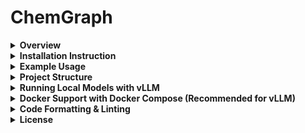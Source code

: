 # ChemGraph

<details>
  <summary><strong>Overview</strong></summary>

**ChemGraph** is an agentic framework that can automate molecular simulation workflows using large language models (LLMs). Built on top of `LangGraph` and `ASE`, ChemGraph allows users to perform complex computational chemistry tasks, from structure generation to thermochemistry calculations, with a natural language interface. 
ChemGraph supports diverse simulation backends, including ab initio quantum chemistry methods (e.g. coupled-cluster, DFT via NWChem, ORCA), semi-empirical methods (e.g., XTB via TBLite), and machine learning potentials (e.g, MACE, UMA) through a modular integration with `ASE`. 

</details>

<details>
  <summary><strong>Installation Instruction</strong></summary>

Ensure you have **Python 3.10 or higher** installed on your system. 
**Using pip (Recommended for most users)**

1. Clone the repository:
   ```bash
   git clone https://github.com/Autonomous-Scientific-Agents/ChemGraph
   cd ChemGraph
    ```
2. Create and activate a virtual environment:
   ```bash
   # Using venv (built into Python)
   python -m venv chemgraph-env
   source chemgraph-env/bin/activate  # On Unix/macOS
   # OR
   .\chemgraph-env\Scripts\activate  # On Windows
   ```

3. Install ChemGraph:
   ```bash
   pip install -e .
   ```

**Using Conda (Alternative)**

> ⚠️ **Note on Compatibility**  
> ChemGraph supports both MACE and UMA (Meta's machine learning potential). However, due to the current dependency conflicts, particularly with `e3nn`—**you cannot install both in the same environment**.  
> To use both libraries, create **separate Conda environments**, one for each.

1. Clone the repository:
   ```bash
   git clone https://github.com/Autonomous-Scientific-Agents/ChemGraph
   cd ChemGraph
    ```
2. Create and activate a new Conda environment:
   ```bash
    conda create -n chemgraph python=3.10 -y
    conda activate chemgraph
    ```
3. Install required Conda dependencies: 
    ```bash
    conda install -c conda-forge nwchem
    ```
4. Install `ChemGraph` and its dependencies:
   
**Optional: Install with UMA support**

> **Note on e3nn Conflict for UMA Installation:** The `uma` extras (requiring `e3nn>=0.5`) conflict with the base `mace-torch` dependency (which pins `e3nn==0.4.4`). 
> If you need to install UMA support in an environment where `mace-torch` might cause this conflict, you can try the following workaround:
> 1. **Temporarily modify `pyproject.toml`**: Open the `pyproject.toml` file in the root of the ChemGraph project.
> 2. Find the line containing `"mace-torch>=0.3.13",` in the `dependencies` list.
> 3. Comment out this line by adding a `#` at the beginning (e.g., `#    "mace-torch>=0.3.13",`).
> 4. **Install UMA extras**: Run `pip install -e ".[uma]"`.
> 5. **(Optional) Restore `pyproject.toml`**: After installation, you can uncomment the `mace-torch` line if you still need it for other purposes in the same environment. Be aware that `mace-torch` might not function correctly due to the `e3nn` version mismatch (`e3nn>=0.5` will be present for UMA).
>
> **The most robust solution for using both MACE and UMA with their correct dependencies is to create separate Conda environments, as highlighted in the "Note on Compatibility" above.**

> **Important for UMA Model Access:** The `facebook/UMA` model is a gated model on Hugging Face. To use it, you must:
> 1. Visit the [facebook/UMA model page](https://huggingface.co/facebook/UMA) on Hugging Face.
> 2. Log in with your Hugging Face account.
> 3. Accept the model's terms and conditions if prompted.
> Your environment (local or CI) must also be authenticated with Hugging Face, typically by logging in via `huggingface-cli login` or ensuring `HF_TOKEN` is set and recognized.

```bash
pip install -e ".[uma]"
```
</details>

<details>
  <summary><strong>Example Usage</strong></summary>

1. Before exploring example usage in the `notebooks/` directory, ensure you have specified the necessary API tokens in your environment. For example, you can set the OpenAI API token and Anthropic API token using the following commands:

   ```bash
   # Set OpenAI API token
   export OPENAI_API_KEY="your_openai_api_key_here"

   # Set Anthropic API token
   export ANTHROPIC_API_KEY="your_anthropic_api_key_here"
   ```

2. **Explore Example Notebooks**: Navigate to the `notebooks/` directory to explore various example notebooks demonstrating different capabilities of ChemGraph.

   - **[Single-Agent System with MACE](notebooks/Demo_single_agent.ipynb)**: This notebook demonstrates how a single agent can utilize multiple tools with MACE/xTB support.

   - **[Single-Agent System with UMA](notebooks/Demo_single_agent_UMA.ipynb)**: This notebook demonstrates how a single agent can utilize multiple tools with UMA support.

   - **[Multi-Agent System](notebooks/Demo_multi_agent.ipynb)**: This notebook demonstrates a multi-agent setup where different agents (Planner, Executor and Aggregator) handle various tasks exemplifying the collaborative potential of ChemGraph.

   - **[Single-Agent System with gRASPA](notebooks/Demo_graspa_agent.ipynb/Demo)**: This notebook provides a sample guide on executing a gRASPA simulation using a single agent. For gRASPA-related installation instructions, visit the [gRASPA GitHub repository](https://github.com/snurr-group/gRASPA). The notebook's functionality has been validated on a single compute node at ALCF Polaris.

</details>

<details>
  <summary><strong>Project Structure</strong></summary>

```
chemgraph/
│
├── src/                       # Source code
│   ├── chemgraph/             # Top-level package
│   │   ├── agent/             # Agent-based task management
│   │   ├── graphs/            # Workflow graph utilities
│   │   ├── models/            # Different Pydantic models
│   │   ├── prompt/            # Agent prompt
│   │   ├── state/             # Agent state
│   │   ├── tools/             # Tools for molecular simulations
│   │   ├── utils/             # Other utility functions
│
├── pyproject.toml             # Project configuration
└── README.md                  # Project documentation
```

</details>

<details>
  <summary><strong>Running Local Models with vLLM</strong></summary>
This section describes how to set up and run local language models using the vLLM inference server.

### Inference Backend Setup (Remote/Local)

#### Virtual Python Environment
All instructions below must be executed within a Python virtual environment. Ensure the virtual environment uses the same Python version as your project (e.g., Python 3.11).

**Example 1: Using conda**
```bash
conda create -n vllm-env python=3.11 -y
conda activate vllm-env
```

**Example 2: Using python venv**
```bash
python3.11 -m venv vllm-env
source vllm-env/bin/activate  # On Windows use `vllm-env\\Scripts\\activate`
```

#### Install Inference Server (vLLM)
vLLM is recommended for serving many transformer models efficiently.

**Basic vLLM installation from source:**
Make sure your virtual environment is activated.
```bash
# Ensure git is installed
git clone https://github.com/vllm-project/vllm.git
cd vllm
pip install -e .
```
For specific hardware acceleration (e.g., CUDA, ROCm), refer to the [official vLLM installation documentation](https://docs.vllm.ai/en/latest/getting_started/installation.html).

#### Running the vLLM Server (Standalone)

A script is provided at `scripts/run_vllm_server.sh` to help start a vLLM server with features like logging, retry attempts, and timeout. This is useful for running vLLM outside of Docker Compose, for example, directly on a machine with GPU access.

**Before running the script:**
1.  Ensure your vLLM Python virtual environment is activated.
    ```bash
    # Example: if you used conda
    # conda activate vllm-env 
    # Example: if you used python venv
    # source path/to/your/vllm-env/bin/activate
    ```
2.  Make the script executable:
    ```bash
    chmod +x scripts/run_vllm_server.sh
    ```

**To run the script:**

```bash
./scripts/run_vllm_server.sh [MODEL_IDENTIFIER] [PORT] [MAX_MODEL_LENGTH]
```

-   `[MODEL_IDENTIFIER]` (optional): The Hugging Face model identifier. Defaults to `facebook/opt-125m`.
-   `[PORT]` (optional): The port for the vLLM server. Defaults to `8001`.
-   `[MAX_MODEL_LENGTH]` (optional): The maximum model length. Defaults to `4096`.

**Example:**
```bash
./scripts/run_vllm_server.sh meta-llama/Meta-Llama-3-8B-Instruct 8001 8192
```

**Important Note on Gated Models (e.g., Llama 3):**
Many models, such as those from the Llama family by Meta, are gated and require you to accept their terms of use on Hugging Face and use an access token for download. 

To use such models with vLLM (either via the script or Docker Compose):
1.  **Hugging Face Account and Token**: Ensure you have a Hugging Face account and have generated an access token with `read` permissions. You can find this in your Hugging Face account settings under "Access Tokens".
2.  **Accept Model License**: Navigate to the Hugging Face page of the specific model you want to use (e.g., `meta-llama/Meta-Llama-3-8B-Instruct`) and accept its license/terms if prompted.
3.  **Environment Variables**: Before running the vLLM server (either via the script or `docker-compose up`), you need to set the following environment variables in your terminal session or within your environment configuration (e.g., `.bashrc`, `.zshrc`, or by passing them to Docker Compose if applicable):
    ```bash
    export HF_TOKEN="your_hugging_face_token_here"
    # Optional: Specify a directory for Hugging Face to download models and cache.
    # export HF_HOME="/path/to/your/huggingface_cache_directory"
    ```
    vLLM will use these environment variables to authenticate with Hugging Face and download the model weights.

The script will:
- Attempt to start the vLLM OpenAI-compatible API server.
- Log output to a file in the `logs/` directory (created if it doesn't exist at the project root).
- The server runs in the background via `nohup`.

This standalone script is an alternative to running vLLM via Docker Compose and is primarily for users who manage their vLLM instances directly.
</details>

<details>
  <summary><strong>Docker Support with Docker Compose (Recommended for vLLM)</strong></summary>

This project uses Docker Compose to manage multi-container applications, providing a consistent development and deployment environment. This setup allows you to run the `chemgraph` (with JupyterLab) and a local vLLM model server as separate, inter-communicating services.

**Prerequisites**

- [Docker](https://docs.docker.com/get-docker/) installed on your system.
- [Docker Compose](https://docs.docker.com/compose/install/) installed on your system.
- [vllm](https://github.com/vllm-project/vllm) cloned into the project root. `git clone https://github.com/vllm-project/vllm.git`

**Overview**

The `docker-compose.yml` file defines two main services:
1.  **`jupyter_lab`**: 
    *   Builds from the main `Dockerfile`.
    *   Runs JupyterLab, allowing you to interact with the notebooks and agent code.
    *   Is configured to communicate with the `vllm_server`.
2.  **`vllm_server`**:
    *   Builds from `Dockerfile.arm` by default (located in the project root), which is suitable for running vLLM on macOS (Apple Silicon / ARM-based CPUs). This Dockerfile is a modified version intended for CPU execution.
    *   For other operating systems or hardware (e.g., Linux with NVIDIA GPUs), you will need to use a different Dockerfile. The vLLM project provides a collection of Dockerfiles for various architectures (CPU, CUDA, ROCm, etc.) available at [https://github.com/vllm-project/vllm/tree/main/docker](https://github.com/vllm-project/vllm/tree/main/docker). You would need to adjust the `docker-compose.yml` to point to the appropriate Dockerfile and context (e.g., by cloning the vLLM repository locally and referencing a Dockerfile within it).
    *   Starts an OpenAI-compatible API server using vLLM, serving a pre-configured model (e.g., `meta-llama/Llama-3-8B-Instruct` as per the current `docker-compose.yml`).
    *   Listens on port 8000 within the Docker network (and is exposed to host port 8001 by default).

**Building and Running with Docker Compose**

Navigate to the root directory of the project (where `docker-compose.yml` is located) and run:

```bash
docker-compose up --build
```

**Note on Hugging Face Token (`HF_TOKEN`):**
Many models, including the default `meta-llama/Llama-3-8B-Instruct`, are gated and require Hugging Face authentication. To provide your Hugging Face token to the `vllm_server` service:

1.  **Create a `.env` file** in the root directory of the project (the same directory as `docker-compose.yml`).
2.  Add your Hugging Face token to this file:
    ```
    HF_TOKEN="your_actual_hugging_face_token_here"
    ```
    
Docker Compose will automatically load this variable when you run `docker-compose up`. The `vllm_server` in `docker-compose.yml` is configured to use this environment variable.

Breakdown of the command:
- `docker-compose up`: Starts or restarts all services defined in `docker-compose.yml`.
- `--build`: Forces Docker Compose to build the images before starting the containers. This is useful if you've made changes to `Dockerfile`, `Dockerfile.arm` (or other vLLM Dockerfiles), or project dependencies.

After running this command:
- The vLLM server will start, and its logs will be streamed to your terminal.
- JupyterLab will start, and its logs will also be streamed. JupyterLab will be accessible in your web browser at `http://localhost:8888`. No token is required by default.

To stop the services, press `Ctrl+C` in the terminal where `docker-compose up` is running. To stop and remove the containers, you can use `docker-compose down`.

### Configuring Notebooks to Use the Local vLLM Server

When you initialize `ChemGraph` in your Jupyter notebooks (running within the `jupyter_lab` service), you can now point to the local vLLM server:

1.  **Model Name**: Use the Hugging Face identifier of the model being served by vLLM (e.g., `meta-llama/Llama-3-8B-Instruct` as per default in `docker-compose.yml`).
2.  **Base URL & API Key**: These are automatically passed as environment variables (`VLLM_BASE_URL` and `OPENAI_API_KEY`) to the `jupyter_lab` service by `docker-compose.yml`. The agent code in `llm_agent.py` has been updated to automatically use these environment variables if a model name is provided that isn't in the pre-defined supported lists (OpenAI, Ollama, ALCF, Anthropic).

**Example in a notebook:**

```python
from chemgraph.agent.llm_agent import ChemGraph

# The model name should match what vLLM is serving.
# The base_url and api_key will be picked up from environment variables
# set in docker-compose.yml if this model_name is not a standard one.
agent = ChemGraph(
    model_name="meta-llama/Llama-3-8B-Instruct", # Or whatever model is configured in docker-compose.yml
    workflow_type="single_agent", 
    # No need to explicitly pass base_url or api_key here if using the docker-compose setup
)

# Now you can run the agent
# response = agent.run("What is the SMILES string for water?")
# print(response)
```

The `jupyter_lab` service will connect to `http://vllm_server:8000/v1` (as defined by `VLLM_BASE_URL` in `docker-compose.yml`) to make requests to the language model.

### GPU Support for vLLM (Advanced)

The provided `Dockerfile.arm` and the default `docker-compose.yml` setup are configured for CPU-based vLLM (suitable for macOS). To enable GPU support (typically on Linux with NVIDIA GPUs):

1.  **Choose the Correct vLLM Dockerfile**:
    *   Do **not** use `Dockerfile.arm`.
    *   You will need to use a Dockerfile from the official vLLM repository designed for CUDA. Clone the vLLM repository (e.g., into a `./vllm` subdirectory in your project) or use it as a submodule.
    *   A common choice is `vllm/docker/Dockerfile` (for CUDA) or a specific version like `vllm/docker/Dockerfile.cuda-12.1`. Refer to [vLLM Dockerfiles](https://github.com/vllm-project/vllm/tree/main/docker) for options.
2.  **Modify `docker-compose.yml`**:
    *   Change the `build.context` for the `vllm_server` service to point to your local clone of the vLLM repository (e.g., `./vllm`).
    *   Change the `build.dockerfile` to the path of the CUDA-enabled Dockerfile within that context (e.g., `docker/Dockerfile`).
    *   Uncomment and configure the `deploy.resources.reservations.devices` section for the `vllm_server` service to grant it GPU access.

    ```yaml
    # ... in docker-compose.yml, for vllm_server:
    # build:
    #   context: ./vllm  # Path to your local vLLM repo clone
    #   dockerfile: docker/Dockerfile # Path to the CUDA Dockerfile within the vLLM repo
    # ...
    # environment:
      # Remove or comment out:
      # - VLLM_CPU_ONLY=1 
      # ...
    deploy:
      resources:
        reservations:
          devices:
            - driver: nvidia
              count: 1 # or 'all'
              capabilities: [gpu]
    ```
3.  **NVIDIA Container Toolkit**: Ensure you have the [NVIDIA Container Toolkit](https://docs.nvidia.com/datacenter/cloud-native/container-toolkit/latest/install-guide.html) installed on your host system for Docker to recognize and use NVIDIA GPUs.
4.  **Build Arguments**: Some official vLLM Dockerfiles accept build arguments (e.g., `CUDA_VERSION`, `PYTHON_VERSION`). You might need to pass these via the `build.args` section in `docker-compose.yml`.

    ```yaml
    # ... in docker-compose.yml, for vllm_server build:
    # args:
    #   - CUDA_VERSION=12.1.0 
    #   - PYTHON_VERSION=3.10 
    ```
    Consult the specific vLLM Dockerfile you choose for available build arguments.

### Running Only JupyterLab (for External LLM Services)

If you prefer to use external LLM services like OpenAI, Claude, or other hosted providers instead of running a local vLLM server, you can run only the JupyterLab service:

```bash
docker-compose up jupyter_lab
```

This will start only the JupyterLab container without the vLLM server. In this setup:

1. **JupyterLab Access**: JupyterLab will be available at `http://localhost:8888`
2. **LLM Configuration**: In your notebooks, configure the agent to use external services by providing appropriate model names and API keys:

**Example for OpenAI:**
```python
import os
from chemgraph.agent.llm_agent import ChemGraph

# Set your OpenAI API key as an environment variable or pass it directly
os.environ["OPENAI_API_KEY"] = "your-openai-api-key-here"

agent = ChemGraph(
    model_name="gpt-4",  # or "gpt-3.5-turbo", "gpt-4o", etc.
    workflow_type="single_agent"
)
```

**Example for Anthropic Claude:**
```python
import os
from chemgraph.agent.llm_agent import ChemGraph

# Set your Anthropic API key
os.environ["ANTHROPIC_API_KEY"] = "your-anthropic-api-key-here"

agent = ChemGraph(
    model_name="claude-3-sonnet-20240229",  # or other Claude models
    workflow_type="single_agent_ase"
)
```

**Available Environment Variables for External Services:**
- `OPENAI_API_KEY`: For OpenAI models
- `ANTHROPIC_API_KEY`: For Anthropic Claude models

### Working with Example Notebooks

Once JupyterLab is running (via `docker-compose up` or `docker-compose up jupyter_lab`), you can navigate to the `notebooks/` directory within the JupyterLab interface to open and run the example notebooks. Modify them as shown above to use either the locally served vLLM model or external LLM services.

### Notes on TBLite Python API

The `tblite` package is installed via pip within the `jupyter_lab` service. For the full Python API functionality of TBLite (especially for XTB), you might need to follow separate installation instructions as mentioned in the [TBLite documentation](https://tblite.readthedocs.io/en/latest/installation.html). If you require this, you may need to modify the main `Dockerfile` to include these additional installation steps or perform them inside a running container and commit the changes to a new image for the `jupyter_lab` service.

</details>

<details>
  <summary><strong>Code Formatting & Linting</strong></summary>

This project uses [Ruff](https://github.com/astral-sh/ruff) for **both formatting and linting**. To ensure all code follows our style guidelines, install the pre-commit hook:

```sh
pip install pre-commit
pre-commit install
```
</details>

<details>
  <summary><strong>License</strong></summary>
This project is licensed under the Apache 2.0 License.
</details>